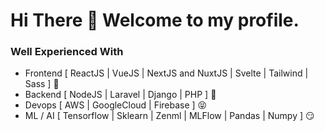 # Hi There 👋 Welcome to my profile.

### Well Experienced With

- Frontend [ ReactJS | VueJS | NextJS and NuxtJS | Svelte | Tailwind | Sass ] 🤟
- Backend [ NodeJS | Laravel | Django | PHP ] 🤩
- Devops [ AWS | GoogleCloud | Firebase ] 😝
- ML / AI [ Tensorflow | Sklearn | Zenml | MLFlow | Pandas | Numpy ] 😏
